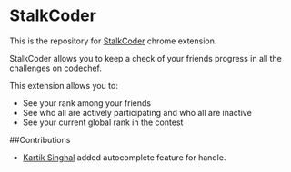StalkCoder
================================
This is the repository for [StalkCoder](https://chrome.google.com/webstore/detail/stalkcoder/ahkmkbpmiiindmcidjhcfimpkiaflick) chrome extension.

StalkCoder allows you to keep a check of your friends progress in all the challenges on [codechef](http://www.codechef.com/).

This extension allows you to:

* See your rank among your friends
* See who all are actively participating and who all are inactive
* See your current global rank in the contest


##Contributions

* [Kartik Singhal](https://github.com/ka4tik) added autocomplete feature for handle.
